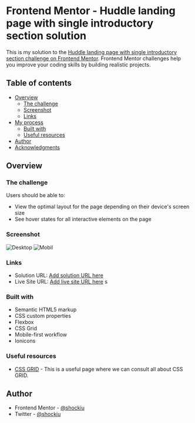 # Frontend Mentor - Huddle landing page with single introductory section solution

This is my solution to the [Huddle landing page with single introductory section challenge on Frontend Mentor](https://www.frontendmentor.io/challenges/huddle-landing-page-with-a-single-introductory-section-B_2Wvxgi0). Frontend Mentor challenges help you improve your coding skills by building realistic projects. 

## Table of contents

- [Overview](#overview)
  - [The challenge](#the-challenge)
  - [Screenshot](#screenshot)
  - [Links](#links)
- [My process](#my-process)
  - [Built with](#built-with)
  - [Useful resources](#useful-resources)
- [Author](#author)
- [Acknowledgments](#acknowledgments)

## Overview

### The challenge

Users should be able to:

- View the optimal layout for the page depending on their device's screen size
- See hover states for all interactive elements on the page

### Screenshot

![Desktop](https://i.imgur.com/CI8XOhd.png)
![Mobil](https://i.imgur.com/fgkwXwW.png)
### Links

- Solution URL: [Add solution URL here](https://github.com/shockiu/huddle-landing)
- Live Site URL: [Add live site URL here](https://shockiu.github.io/huddle-landing/index.html)
s
### Built with

- Semantic HTML5 markup
- CSS custom properties
- Flexbox
- CSS Grid
- Mobile-first workflow
- Ionicons

### Useful resources

- [CSS GRID](https://css-tricks.com/snippets/css/complete-guide-grid/) - This is a useful page where we can consult all about CSS GRID.

## Author

- Frontend Mentor - [@shockiu](https://www.frontendmentor.io/profile/shockiu)
- Twitter - [@shockiu](https://twitter.com/shockiu)


